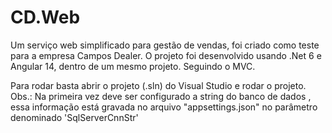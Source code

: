 # CD.Web

Um serviço web simplificado para gestão de vendas, foi criado como teste para a empresa Campos Dealer.
O projeto foi desenvolvido usando .Net 6 e Angular 14, dentro de um mesmo projeto. Seguindo o MVC. 

Para rodar basta abrir o projeto (.sln) do Visual Studio e rodar o projeto. 
Obs.: Na primeira vez deve ser configurado a string do banco de dados , essa informação está gravada no arquivo "appsettings.json" no parâmetro denominado 'SqlServerCnnStr'
